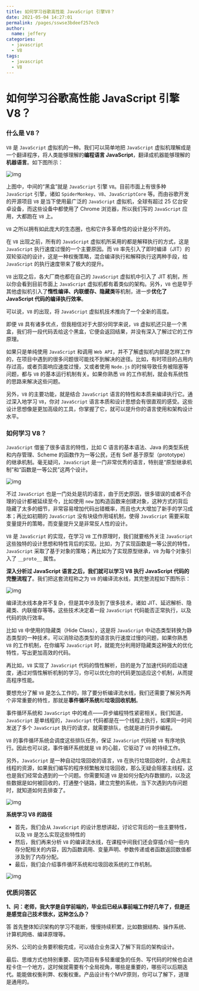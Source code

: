```yaml
---
title: 如何学习谷歌高性能 JavaScript 引擎V8？
date: 2021-05-04 14:27:01
permalink: /pages/sswse3bdeef257ecb
author: 
  name: jeffery
categories: 
  - javascript
  - V8
tags: 
  - javascript
  - V8
---
```


# 如何学习谷歌高性能 JavaScript 引擎V8？

### 什么是 V8？

`V8` 是 `JavaScript` 虚拟机的一种。我们可以简单地把 `JavaScript` 虚拟机理解成是一个翻译程序，将人类能够理解的**编程语言 JavaScript**，翻译成机器能够理解的**机器语言**。如下图所示：

![img](https://gitee.com/FIF/pic-beg/raw/master/images/javascript/8a40fd003baa9be179fe2e55a1be5fa1.jpg)

上图中，中间的“黑盒”就是 `JavaScript` 引擎 `V8`。目前市面上有很多种 `JavaScript` 引擎，诸如 `SpiderMonkey`、`V8`、`JavaScriptCore` 等。而由谷歌开发的开源项目 `V8` 是当下使用最广泛的 `JavaScript` 虚拟机，全球有超过 25 亿台安卓设备，而这些设备中都使用了 Chrome 浏览器，所以我们写的 `JavaScript` 应用，大都跑在 `V8` 上。

`V8` 之所以拥有如此庞大的生态圈，也和它许多革命性的设计是分不开的。

在 `V8` 出现之前，所有的 `JavaScript` 虚拟机所采用的都是解释执行的方式，这是 `JavaScript` 执行速度过慢的一个主要原因。而 `V8` 率先引入了即时编译（JIT）的双轮驱动的设计，这是一种权衡策略，混合编译执行和解释执行这两种手段，给 `JavaScript` 的执行速度带来了极大的提升。

`V8` 出现之后，各大厂商也都在自己的 `JavaScript` 虚拟机中引入了 JIT 机制，所以你会看到目前市面上 `JavaScript` 虚拟机都有着类似的架构。另外，`V8` 也是早于其他虚拟机引入了**惰性编译、内联缓存、隐藏类**等机制，进一步**优化了 JavaScript 代码的编译执行效率**。

可以说，`V8` 的出现，将 `JavaScript` 虚拟机技术推向了一个全新的高度。

即便 `V8` 具有诸多优点，但我相信对于大部分同学来说，`V8` 虚拟机还只是一个黑盒，我们将一段代码丢给这个黑盒，它便会返回结果，并没有深入了解过它的工作原理。

如果只是单纯使用 `JavaScript` 和调用 `Web API`，并不了解虚拟机内部是怎样工作的，在项目中遇到的很多问题很可能找不到解决的途径。比如，有时项目的占用内存过高，或者页面响应速度过慢，又或者使用 `Node.js` 的时候导致任务被阻塞等问题，都与 `V8` 的基本运行机制有关。如果你熟悉 `V8` 的工作机制，就会有系统性的思路来解决这些问题。

另外，`V8` 的主要功能，就是结合 `JavaScript` 语言的特性和本质来编译执行它。通过深入地学习 `V8`，你对 `JavaScript` 语言本质和设计思想会有很直观的感受。这些设计思想像是更加高级的工具，你掌握了它，就可以提升你的语言使用和架构设计水平。

### 如何学习 V8？

`JavaScript` 借鉴了很多语言的特性，比如 C 语言的基本语法、Java 的类型系统和内存管理、Scheme 的函数作为一等公民，还有 Self 基于原型（prototype）的继承机制。毫无疑问，`JavaScript` 是一门非常优秀的语言，特别是“原型继承机制”和“函数是一等公民”这两个设计。

![img](https://gitee.com/FIF/pic-beg/raw/master/images/javascript/f8fb9e3570b88152f9ab7b6b8d385c7a.jpg)

不过 `JavaScript` 也是一门处处是坑的语言，由于历史原因，很多错误的或者不合理的设计都被延续至今，比如使用 `new` 加构造函数来创建对象，这种方式的背后隐藏了太多的细节，非常容易增加代码出错概率，而且也大大增加了新手的学习成本；再比如初期的 `JavaScript` 没有块级作用域机制，使得 `JavaScript` 需要采取变量提升的策略，而变量提升又是非常反人性的设计。

`V8` 是 `JavaScript` 的实现，在学习 `V8` 工作原理时，我们就要格外关注 `JavaScript` 这些独特的设计思想和特性背后的实现。比如，为了实现函数是一等公民的特性，`JavaScript` 采取了基于对象的策略；再比如为了实现原型继承，`V8` 为每个对象引入了 `__proto__` 属性。

**深入分析过 JavaScript 语言之后，我们就可以学习 V8 执行 JavaScript 代码的完整流程了**。我们把这套流程称之为 `V8` 的编译流水线，其完整流程如下图所示：

![img](https://gitee.com/FIF/pic-beg/raw/master/images/javascript/8a34ae8c1a7a0f87e19b1384a025e354.jpg)

编译流水线本身并不复杂，但是其中涉及到了很多技术，诸如 JIT、延迟解析、隐藏类、内联缓存等等。这些技术决定着一段 `JavaScript` 代码能否正常执行，以及代码的执行效率。

比如 `V8` 中使用的隐藏类（Hide Class），这是将 `JavaScript` 中动态类型转换为静态类型的一种技术，可以消除动态类型的语言执行速度过慢的问题，如果你熟悉 `V8` 的工作机制，在你编写 `JavaScript` 时，就能充分利用好隐藏类这种强大的优化特性，写出更加高效的代码。

再比如，`V8` 实现了 `JavaScript` 代码的惰性解析，目的是为了加速代码的启动速度，通过对惰性解析机制的学习，你可以优化你的代码更加适应这个机制，从而提高程序性能。

要想充分了解 `V8` 是怎么工作的，除了要分析编译流水线，我们还需要了解另外两个非常重要的特性，那就是**事件循环系统**和**垃圾回收机制**。

事件循环系统和 `JavaScript` 中的难点——异步编程特性紧密相关。我们知道，`JavaScript` 是单线程的，`JavaScript` 代码都是在一个线程上执行，如果同一时间发送了多个 `JavaScript` 执行的请求，就需要排队，也就是进行异步编程。

`V8` 的事件循环系统会调度这些排队任务，保证 `JavaScript` 代码被 `V8` 有序地执行。因此也可以说，事件循环系统就是 `V8` 的心脏，它驱动了 `V8` 的持续工作。

另外，`JavaScript` 是一种自动垃圾回收的语言，`V8` 在执行垃圾回收时，会占用主线程的资源，如果我们编写的程序频繁触发垃圾回收，那么无疑会阻塞主线程，这也是我们经常会遇到的一个问题。你需要知道 `V8` 是如何分配内存数据的，以及这些数据是如何被回收的，打通整个链路，建立完整的系统，当下次遇到内存问题时，就知道如何去排查了。

![img](https://static001.geekbang.org/resource/image/90/43/90228d5cc0afbaaa4cca3fbdb1349243.jpg)

**系统学习 V8 的路径**

- 首先，我们会从 `JavaScript` 的设计思想讲起，讨论它背后的一些主要特性，以及 `V8` 是怎么实现这些特性的
- 然后，我们再来分析 `V8` 的编译流水线，在课程中间我们还会穿插介绍一些内存分配相关的内容，因为函数调用、变量声明、参数传递或者函数返回数值都涉及到了内存分配。
- 最后，我们会介绍事件循环系统和垃圾回收系统的工作机制。

![img](https://gitee.com/FIF/pic-beg/raw/master/images/javascript/2684822c6cb6b453c6f4abb3d89822e3.jpg)

### 优质问答区

**1、问：老师，我大学是自学前端的，毕业后已经从事前端工作好几年了，但是还是感觉自己技术很水，这种怎么办？**

答
首先整体知识架构的学习不能断，慢慢持续积累，比如数据结构、操作系统、计算机网络、编译原理等。

另外、公司的业务要积极完成，可以结合业务深入了解下背后的架构设计。

最后、思维方式也特别重要、因为项目有多轻重缓急的任务、写代码的时候也会进程卡住一个地方，这时候就需要有个全局视角，哪些是重要的，哪些可以后期迭代。能能做权衡利弊、权衡权重。产品设计有个MVP原则，你可以了解下，道理是通用的。
